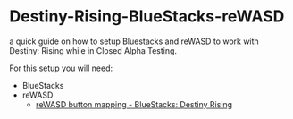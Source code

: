 # Destiny-Rising-BlueStacks-reWASD
a quick guide on how to setup Bluestacks and reWASD to work with Destiny: Rising while in Closed Alpha Testing. 

For this setup you will need:
- BlueStacks
- reWASD
  - [reWASD button mapping -  BlueStacks: Destiny Rising](https://www.rewasd.com/community/config/b151b315736a508a73bacaee872e7137)

